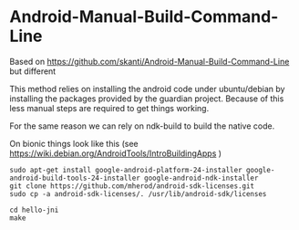 # Android-Manual-Build-Command-Line


Based on https://github.com/skanti/Android-Manual-Build-Command-Line but different

This method relies on installing the android code under ubuntu/debian by installing the packages
provided by the guardian project. Because of this less manual steps are required to get things working.

For the same reason we can rely on ndk-build to build the native code.

On bionic things look like this (see https://wiki.debian.org/AndroidTools/IntroBuildingApps )


	sudo apt-get install google-android-platform-24-installer google-android-build-tools-24-installer google-android-ndk-installer
	git clone https://github.com/mherod/android-sdk-licenses.git 
	sudo cp -a android-sdk-licenses/. /usr/lib/android-sdk/licenses 
	
	cd hello-jni
	make
